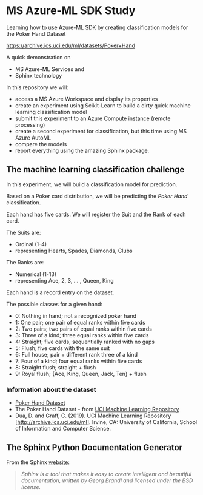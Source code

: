 # MS Azure-ML SDK Study

Learning how to use Azure-ML SDK by creating classification models for the Poker Hand Dataset

https://archive.ics.uci.edu/ml/datasets/Poker+Hand

A quick demonstration on

- MS Azure-ML Services and
- Sphinx technology

In this repository we will:

- access a MS Azure Workspace and display its properties
- create an experiment using Scikit-Learn to build a dirty quick machine learning classification model
- submit this experiment to an Azure Compute instance (remote processing)
- create a second experiment for classification, but this time using MS Azure AutoML
- compare the models
- report everything using the amazing Sphinx package.


## The machine learning classification challenge

In this experiment, we will build a classification model for prediction.

Based on a Poker card distribution, we will be predicting the *Poker Hand* classification.

Each hand has five cards. We will register the Suit and the Rank of each card.

The Suits are:

- Ordinal (1-4)
- representing Hearts, Spades, Diamonds, Clubs

The Ranks are:

- Numerical (1-13)
- representing Ace, 2, 3, ... , Queen, King


Each hand is a record entry on the dataset.

The possible classes for a given hand:

- 0: Nothing in hand; not a recognized poker hand
- 1: One pair; one pair of equal ranks within five cards
- 2: Two pairs; two pairs of equal ranks within five cards
- 3: Three of a kind; three equal ranks within five cards
- 4: Straight; five cards, sequentially ranked with no gaps
- 5: Flush; five cards with the same suit
- 6: Full house; pair + different rank three of a kind
- 7: Four of a kind; four equal ranks within five cards
- 8: Straight flush; straight + flush
- 9: Royal flush; {Ace, King, Queen, Jack, Ten} + flush


### Information about the dataset

- [Poker Hand Dataset](https://archive.ics.uci.edu/ml/datasets/Poker+Hand)
- The Poker Hand Dataset - from [UCI Machine Learning Repository](https://archive.ics.uci.edu/ml/index.php)
- Dua, D. and Graff, C. (2019). UCI Machine Learning Repository [http://archive.ics.uci.edu/ml]. Irvine, CA: University of California, School of Information and Computer Science.


## The Sphinx Python Documentation Generator

From the Sphinx [website](https://www.sphinx-doc.org/en/master/index.html):

> *Sphinx is a tool that makes it easy to create intelligent and beautiful documentation, written by Georg Brandl and licensed under the BSD license.*
